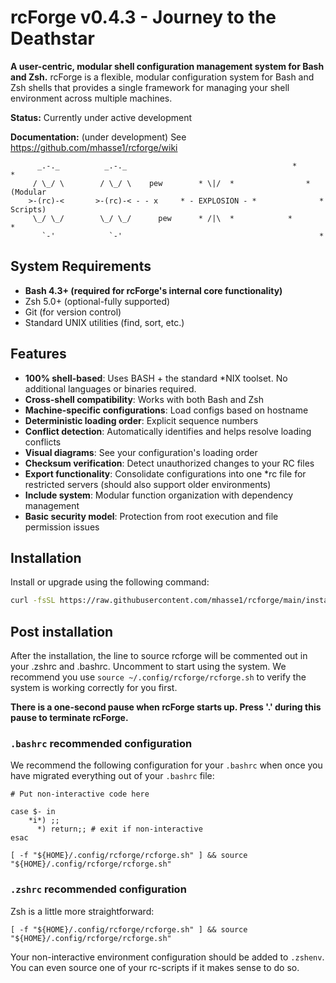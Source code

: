 # rcForge v0.4.3 - Journey to the Deathstar

**A user-centric, modular shell configuration management system for Bash and Zsh.**
rcForge is a flexible, modular configuration system for Bash and Zsh shells that provides a single framework for managing your shell environment across multiple machines.

**Status:** Currently under active development

**Documentation:** (under development) See https://github.com/mhasse1/rcforge/wiki

``` ascii
      _.-._          _.-._                                     *        *
     / \_/ \        / \_/ \    pew        * \|/  *                *             (Modular
    >-(rc)-<       >-(rc)-< - - x     * - EXPLOSION - *              *           Scripts)
     \_/ \_/        \_/ \_/      pew      * /|\  *            *            *
       `-'            `-'                                            *
```

## System Requirements

- **Bash 4.3+ (required for rcForge's internal core functionality)**
- Zsh 5.0+ (optional-fully supported)
- Git (for version control)
- Standard UNIX utilities (find, sort, etc.)

## Features

- **100% shell-based**: Uses BASH + the standard \*NIX toolset. No additional languages or binaries required.
- **Cross-shell compatibility**: Works with both Bash and Zsh
- **Machine-specific configurations**: Load configs based on hostname
- **Deterministic loading order**: Explicit sequence numbers
- **Conflict detection**: Automatically identifies and helps resolve loading conflicts
- **Visual diagrams**: See your configuration's loading order
- **Checksum verification**: Detect unauthorized changes to your RC files
- **Export functionality**: Consolidate configurations into one *rc file for restricted servers (should also support older environments)
- **Include system**: Modular function organization with dependency management
- **Basic security model**: Protection from root execution and file permission issues


## Installation

Install or upgrade using the following command:

```bash
curl -fsSL https://raw.githubusercontent.com/mhasse1/rcforge/main/install.sh | bash
```

## Post installation

After the installation, the line to source rcforge will be commented out in your .zshrc and .bashrc. Uncomment to start using the system.  We recommend you use `source ~/.config/rcforge/rcforge.sh` to verify the system is working correctly for you first.

**There is a one-second pause when rcForge starts up. Press '.' during this pause to terminate rcForge.**

### `.bashrc` recommended configuration

We recommend the following configuration for your `.bashrc` when once you have migrated everything out of your `.bashrc` file:

```
# Put non-interactive code here

case $- in
    *i*) ;;
      *) return;; # exit if non-interactive
esac

[ -f "${HOME}/.config/rcforge/rcforge.sh" ] && source "${HOME}/.config/rcforge/rcforge.sh"
```

### `.zshrc` recommended configuration

Zsh is a little more straightforward:

```
[ -f "${HOME}/.config/rcforge/rcforge.sh" ] && source "${HOME}/.config/rcforge/rcforge.sh"
```
Your non-interactive environment configuration should be added to `.zshenv`. You can even source one of your rc-scripts if it makes sense to do so.
